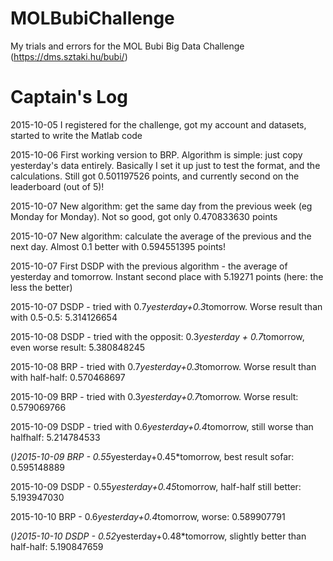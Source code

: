 # MOLBubiChallenge
My trials and errors for the MOL Bubi Big Data Challenge (https://dms.sztaki.hu/bubi/)
# Captain's Log
2015-10-05 I registered for the challenge, got my account and datasets, started to write the Matlab code

2015-10-06 First working version to BRP. Algorithm is simple: just copy yesterday's data entirely. Basically I set it up just to test the format, and the calculations. Still got 0.501197526 points, and currently second on the leaderboard (out of 5)!

2015-10-07 New algorithm: get the same day from the previous week (eg Monday for Monday). Not so good, got only 0.470833630 points

2015-10-07 New algorithm: calculate the average of the previous and the next day. Almost 0.1 better with 0.594551395 points!

2015-10-07 First DSDP with the previous algorithm - the average of yesterday and tomorrow. Instant second place with 5.19271 points (here: the less the better)

2015-10-07 DSDP - tried with 0.7*yesterday+0.3*tomorrow. Worse result than with 0.5-0.5: 5.314126654

2015-10-08 DSDP - tried with the opposit: 0.3*yesterday + 0.7*tomorrow, even worse result: 5.380848245

2015-10-08 BRP - tried with 0.7*yesterday+0.3*tomorrow. Worse result than with half-half: 0.570468697

2015-10-09 BRP - tried with 0.3*yesterday+0.7*tomorrow. Worse result: 0.579069766

2015-10-09 DSDP - tried with 0.6*yesterday+0.4*tomorrow, still worse than halfhalf: 5.214784533

(*)2015-10-09 BRP - 0.55*yesterday+0.45*tomorrow, best result sofar: 0.595148889

2015-10-09 DSDP - 0.55*yesterday+0.45*tomorrow, half-half still better: 5.193947030

2015-10-10 BRP - 0.6*yesterday+0.4*tomorrow, worse: 0.589907791

(*)2015-10-10 DSDP - 0.52*yesterday+0.48*tomorrow, slightly better than half-half: 5.190847659
